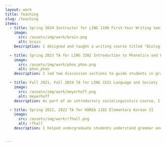 ```yaml
---
layout: work
title: Teaching
slug: /teaching
items:
  - title: Spring 2024 Instructor for LING 1100 First-Year Writing Seminar
    image:
      src: /assets/img/work/brain.png
      alt: brain
    Description: I designed and taught a writing course titled "Biological Foundations of Language" for freshman students new to linguistics. The course aimed to provide foundational knowledge about the biological aspects influencing human language use. It covered topics such as animal communication, neurolinguistics, and the nature vs. nurture debate.

  - title: Spring 2023 TA for LING 3302 Introduction to Phonetics and Phonology
    image:
      src: /assets/img/work/phon_phon.png
      alt: phon_phon
    description: I led two discussion sections to guide students in grasping fundamental concepts in phonetics and phonology by reviewing course materials, teaching technical skills in phonetic analyses, and hosting review sessions. 

  - title: Fall 2021, Fall 2024 TA for LING 2221 Language and Society
    image:
      src: /assets/img/work/meyerhoff.png
      alt: meyerhoff
    description: As part of an introductory sociolinguistics course, I facilitated two sections dedicated to introducing theoretical and technical sociolinguistic concepts to students new to the field.

  - title: Spring 2021, 2022 TA for KOREA 1102 Elementary Korean II
    image:
      src: /assets/img/work/rfhall.png
      alt: rfhall
    description: I helped undergraduate students understand grammar and hone their conversational skills in Korean.


---
```


<br />
<br />
